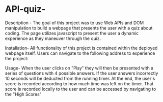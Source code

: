 # API-quiz-
Description - The goal of this project was to use Web APIs and DOM manipulation to build a webpage that presents the user with a quiz about coding. The page utilizes javascript to present the user a dynamic experience as they maneuver through the quiz.


Installation-
All functionality of this project is contained within the deployed webpage itself. Users can navigate to the following address to experience the project:


Usage-
When the user clicks on "Play" they will then be presented with a series of questions with 4 possible answers. If the user answers incorrectly 10 seconds will be deducted from the running timer. At the end, the user's score is recorded according to how much time was left on the timer. That score is recorded locally to the user and can be accessed by navigating to the "High Scores" 
